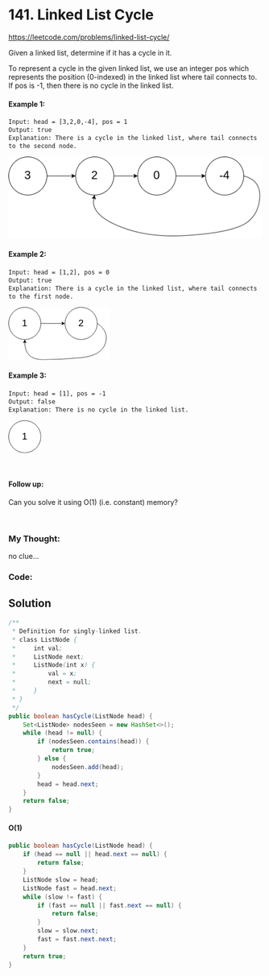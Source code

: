 # 141. Linked List Cycle

https://leetcode.com/problems/linked-list-cycle/

Given a linked list, determine if it has a cycle in it.

To represent a cycle in the given linked list, we use an integer pos which represents the position (0-indexed) in the linked list where tail connects to. If pos is -1, then there is no cycle in the linked list.

 

#### Example 1:
```
Input: head = [3,2,0,-4], pos = 1
Output: true
Explanation: There is a cycle in the linked list, where tail connects to the second node.
```
![141-EX1](img/141-EX1.png)

#### Example 2:
```
Input: head = [1,2], pos = 0
Output: true
Explanation: There is a cycle in the linked list, where tail connects to the first node.
```
![141-EX2](img/141-EX2.png)

#### Example 3:
```
Input: head = [1], pos = -1
Output: false
Explanation: There is no cycle in the linked list.
```
![141-EX3](img/141-EX3.png)

 
<br>

#### Follow up:

Can you solve it using O(1) (i.e. constant) memory?

<br>

### My Thought: 
no clue... 

### Code: 
  


## Solution
```java
/**
 * Definition for singly-linked list.
 * class ListNode {
 *     int val;
 *     ListNode next;
 *     ListNode(int x) {
 *         val = x;
 *         next = null;
 *     }
 * }
 */
public boolean hasCycle(ListNode head) {
    Set<ListNode> nodesSeen = new HashSet<>();
    while (head != null) {
        if (nodesSeen.contains(head)) {
            return true;
        } else {
            nodesSeen.add(head);
        }
        head = head.next;
    }
    return false;
}

```  

#### O(1)
```java
public boolean hasCycle(ListNode head) {
    if (head == null || head.next == null) {
        return false;
    }
    ListNode slow = head;
    ListNode fast = head.next;
    while (slow != fast) {
        if (fast == null || fast.next == null) {
            return false;
        }
        slow = slow.next;
        fast = fast.next.next;
    }
    return true;
}
```




